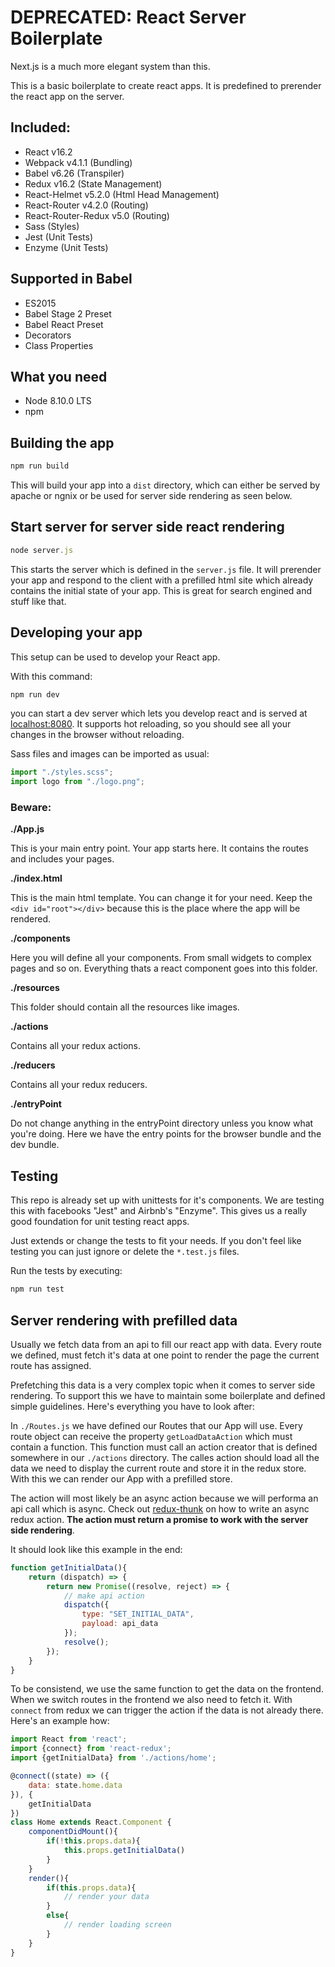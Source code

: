 # DEPRECATED: React Server Boilerplate

Next.js is a much more elegant system than this.

This is a basic boilerplate to create react apps.
It is predefined to prerender the react app on the server.

## Included:
- React v16.2
- Webpack v4.1.1 (Bundling)
- Babel v6.26 (Transpiler)
- Redux v16.2 (State Management)
- React-Helmet v5.2.0 (Html Head Management)
- React-Router v4.2.0 (Routing)
- React-Router-Redux v5.0 (Routing)
- Sass (Styles)
- Jest (Unit Tests)
- Enzyme (Unit Tests)

## Supported in Babel
- ES2015
- Babel Stage 2 Preset
- Babel React Preset
- Decorators
- Class Properties

## What you need
- Node 8.10.0 LTS
- npm

## Building the app
```js
npm run build
```
This will build your app into a ```dist``` directory, which can either be served by apache or ngnix or be used for server side rendering as seen below.

## Start server for server side react rendering
```js
node server.js
```
This starts the server which is defined in the ```server.js``` file. It will prerender your app and respond to the client with a prefilled html site which already contains the initial state of your app. This is great for search engined and stuff like that.

## Developing your app
This setup can be used to develop your React app.

With this command:
```js
npm run dev
```
you can start a dev server which lets you develop react and is served at [localhost:8080](http://localhost:8080). It supports hot reloading, so you should see all your changes in the browser without reloading.

Sass files and images can be imported as usual:
```js
import "./styles.scss";
import logo from "./logo.png";
```

### Beware:
**./App.js**

This is your main entry point. Your app starts here. It contains the routes and includes your pages.

**./index.html**

This is the main html template. You can change it for your need. Keep the ```<div id="root"></div>``` because this is the place where the app will be rendered.

**./components**

Here you will define all your components. From small widgets to complex pages and so on. Everything thats a react component goes into this folder.

**./resources**

This folder should contain all the resources like images.

**./actions**

Contains all your redux actions.

**./reducers**

Contains all your redux reducers.

**./entryPoint**

Do not change anything in the entryPoint directory unless you know what you're doing. Here we have the entry points for the browser bundle and the dev bundle.

## Testing
This repo is already set up with unittests for it's components. We are testing this with facebooks "Jest" and Airbnb's "Enzyme". This gives us a really good foundation for unit testing react apps.

Just extends or change the tests to fit your needs. If you don't feel like testing you can just ignore or delete the ```*.test.js``` files.

Run the tests by executing:
```js
npm run test
```

## Server rendering with prefilled data
Usually we fetch data from an api to fill our react app with data. Every route we defined, must fetch it's data at one point to render the page the current route has assigned.

Prefetching this data is a very complex topic when it comes to server side rendering. To support this we have to maintain some boilerplate and defined simple guidelines. Here's everything you have to look after:

In ```./Routes.js``` we have defined our Routes that our App will use. Every route object can receive the property ```getLoadDataAction``` which must contain a function. This function must call an action creator that is defined somewhere in our ```./actions``` directory. The calles action should load all the data we need to display the current route and store it in the redux store. With this we can render our App with a prefilled store.

The action will most likely be an async action because we will performa an api call which is async. Check out [redux-thunk](https://github.com/gaearon/redux-thunk#why-do-i-need-this) on how to write an async redux action. **The action must return a promise to work with the server side rendering**.

It should look like this example in the end:

```js
function getInitialData(){
    return (dispatch) => {
        return new Promise((resolve, reject) => {
            // make api action
            dispatch({
                type: "SET_INITIAL_DATA",
                payload: api_data
            });
            resolve();
        });
    }
}
```

To be consistend, we use the same function to get the data on the frontend. When we switch routes in the frontend we also need to fetch it. With ```connect``` from redux we can trigger the action if the data is not already there. Here's an example how:

```js
import React from 'react';
import {connect} from 'react-redux';
import {getInitialData} from './actions/home';

@connect((state) => ({
    data: state.home.data
}), {
    getInitialData
})
class Home extends React.Component {
    componentDidMount(){
        if(!this.props.data){
            this.props.getInitialData()
        }
    }
    render(){
        if(this.props.data){
            // render your data
        }
        else{
            // render loading screen
        }
    }
}
```
